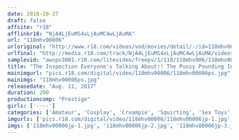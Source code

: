 ```yaml
---
date: 2018-10-27
draft: false
affsite: "r18"
afflinkr18: "NjA4LjEuMS4xLjAuMC4wLjAuMA"
url: "118mhv00006"
urloriginal: "http://www.r18.com/videos/vod/movies/detail/-/id=118mhv00006"
urlfinal: "http://media.r18.com/track/NjA4LjEuMS4xLjAuMC4wLjAuMA/videos/vod/movies/detail/-/id=118mhv00006"
samplevid: "awspv3001.r18.com/litevideo/freepv/1/118/118mhv006/118mhv006_dmb_w.mp4"
title: "The Inspection Everyone's Talking About!! The Pussy Pounding Inspection Squad x PRESTIGE PREMIUM 06 [A Thorough Inspection!!] 'A Beautiful Girl Who Comes To Tokyo From The Country Is Easy Pickings!! If We Pretend To Be A TV Documentary Crew And We're Nice To Her, Maybe We'll Get Lucky!?'"
mainimgurl: "pics.r18.com/digital/video/118mhv00006/118mhv00006ps.jpg"
mainimgs: "118mhv00006ps.jpg"
releasedate: "Aug. 11, 2017"
duration: 200
productioncomp: "Prestige"
girls: ['----']
categories: ['Amateur', 'Cosplay', 'Creampie', 'Squirting', 'Sex Toys', 'Hi-Def']
imgurls: ['pics.r18.com/digital/video/118mhv00006/118mhv00006jp-1.jpg', 'pics.r18.com/digital/video/118mhv00006/118mhv00006jp-2.jpg', 'pics.r18.com/digital/video/118mhv00006/118mhv00006jp-3.jpg', 'pics.r18.com/digital/video/118mhv00006/118mhv00006jp-4.jpg', 'pics.r18.com/digital/video/118mhv00006/118mhv00006jp-5.jpg', 'pics.r18.com/digital/video/118mhv00006/118mhv00006jp-6.jpg', 'pics.r18.com/digital/video/118mhv00006/118mhv00006jp-7.jpg', 'pics.r18.com/digital/video/118mhv00006/118mhv00006jp-8.jpg', 'pics.r18.com/digital/video/118mhv00006/118mhv00006jp-9.jpg', 'pics.r18.com/digital/video/118mhv00006/118mhv00006jp-10.jpg', 'pics.r18.com/digital/video/118mhv00006/118mhv00006jp-11.jpg', 'pics.r18.com/digital/video/118mhv00006/118mhv00006jp-12.jpg', 'pics.r18.com/digital/video/118mhv00006/118mhv00006jp-13.jpg', 'pics.r18.com/digital/video/118mhv00006/118mhv00006jp-14.jpg', 'pics.r18.com/digital/video/118mhv00006/118mhv00006jp-15.jpg', 'pics.r18.com/digital/video/118mhv00006/118mhv00006jp-16.jpg', 'pics.r18.com/digital/video/118mhv00006/118mhv00006jp-17.jpg', 'pics.r18.com/digital/video/118mhv00006/118mhv00006jp-18.jpg', 'pics.r18.com/digital/video/118mhv00006/118mhv00006jp-19.jpg', 'pics.r18.com/digital/video/118mhv00006/118mhv00006jp-20.jpg']
imgs: ['118mhv00006jp-1.jpg', '118mhv00006jp-2.jpg', '118mhv00006jp-3.jpg', '118mhv00006jp-4.jpg', '118mhv00006jp-5.jpg', '118mhv00006jp-6.jpg', '118mhv00006jp-7.jpg', '118mhv00006jp-8.jpg', '118mhv00006jp-9.jpg', '118mhv00006jp-10.jpg', '118mhv00006jp-11.jpg', '118mhv00006jp-12.jpg', '118mhv00006jp-13.jpg', '118mhv00006jp-14.jpg', '118mhv00006jp-15.jpg', '118mhv00006jp-16.jpg', '118mhv00006jp-17.jpg', '118mhv00006jp-18.jpg', '118mhv00006jp-19.jpg', '118mhv00006jp-20.jpg']
---
```

